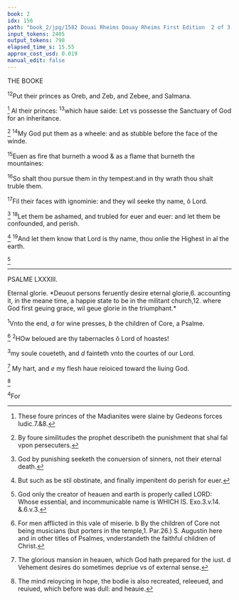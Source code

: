 ```yaml
---
book: 2
idx: 156
path: "book_2/jpg/1582 Douai Rheims Douay Rheims First Edition  2 of 3 1610 Old Testament.pdf-156.jpg"
input_tokens: 2405
output_tokens: 798
elapsed_time_s: 15.55
approx_cost_usd: 0.019
manual_edit: false
---
```

THE BOOKE

<sup>12</sup>Put their princes as Oreb, and Zeb, and Zebee, and Salmana.

[^1] Al their princes: <sup>13</sup>which haue saide: Let vs possesse the Sanctuary of God for an inheritance.

[^2] <sup>14</sup>My God put them as a wheele: and as stubble before the face of the winde.

<sup>15</sup>Euen as fire that burneth a wood & as a flame that burneth the mountaines:

<sup>16</sup>So shalt thou pursue them in thy tempest:and in thy wrath thou shalt truble them.

<sup>17</sup>Fil their faces with ignominie: and they wil seeke thy name, ô Lord.

[^3] <sup>18</sup>Let them be ashamed, and trubled for euer and euer: and let them be confounded, and perish.

[^4] <sup>19</sup>And let them know that Lord is thy name, thou onlie the Highest in al the earth.

[^5]

---

PSALME LXXXIII.

<aside>Eternal glorie. *Deuout persons feruently desire eternal glorie,6. accounting it, in the meane time, a happie state to be in the militant church,12. where God first geuing grace, wil geue glorie in the triumphant.*</aside>

<sup>1</sup>Vnto the end, *a* for wine presses, *b* the children of Core, a Psalme.

[^6] <sup>2</sup>HOw beloued are thy tabernacles ô Lord of hoastes!

<sup>3</sup>my soule coueteth, and *d* fainteth vnto the courtes of our Lord.

[^7] My hart, and *e* my flesh haue reioiced toward the liuing God.

[^8]

<sup>4</sup>For

[^1]: These foure princes of the Madianites were slaine by Gedeons forces Iudic.7.&8.

[^2]: By foure similitudes the prophet describeth the punishment that shal fal vpon persecuters.

[^3]: God by punishing seeketh the conuersion of sinners, not their eternal death.

[^4]: But such as be stil obstinate, and finally impenitent do perish for euer.

[^5]: God only the creator of heauen and earth is properly called LORD: Whose essential, and incommunicable name is WHICH IS. Exo.3.v.14. &.6.v.3.

[^6]: For men afflicted in this vale of miserie. b By the children of Core not being musicians (but porters in the temple,1. Par.26.) S. Augustin here and in other titles of Psalmes, vnderstandeth the faithful children of Christ.

[^7]: The glorious mansion in heauen, which God hath prepared for the iust. d Vehement desires do sometimes depriue vs of external sense.

[^8]: The mind reioycing in hope, the bodie is also recreated, releeued, and reuiued, which before was dull: and heauie.